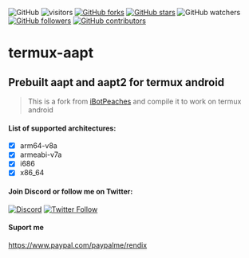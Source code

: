 ![GitHub](https://img.shields.io/github/license/rendiix/termux-aapt.svg)
![visitors](https://visitor-badge.glitch.me/badge?page_id=rendiix.rendiix)
[![GitHub forks](https://img.shields.io/github/forks/rendiix/termux-aapt.svg?style=social&label=Fork&maxAge=2592000)](https://github.com/rendiix/termux-aapt/network/)
[![GitHub stars](https://img.shields.io/github/stars/rendiix/termux-aapt.svg?style=social&label=Star&maxAge=2592000)](https://github.com/rendiix/termux-aapt/stargazers/)
![GitHub watchers](https://img.shields.io/github/watchers/rendiix/termux-aapt.svg?style=social)
[![GitHub followers](https://img.shields.io/github/followers/rendiix.svg?style=social&label=Follow&maxAge=2592000)](https://github.com/rendiix?tab=followers)
[![GitHub contributors](https://img.shields.io/github/contributors/rendiix/termux-aapt.svg)](https://github.com/rendiix/termux-aapt/graphs/contributors/)

# termux-aapt

## Prebuilt aapt and aapt2 for termux android

> This is a fork from  [iBotPeaches](https://github.com/iBotPeaches/platform_frameworks_base) and compile it to work on termux android

#### List of supported architectures:

- [x] arm64-v8a
- [x] armeabi-v7a
- [x] i686
- [x] x86_64

#### Join Discord or follow me on Twitter:

[![Discord](https://img.shields.io/discord/404576842419273729.svg?label=join%20discord&logo=discord)](https://discord.gg/5PmKhrc)
[![Twitter Follow](https://img.shields.io/twitter/follow/rendiix.svg?color=green&label=follow&logo=twitter&style=social)](https://twitter.com/rendiix)

#### Suport me
https://www.paypal.com/paypalme/rendix
